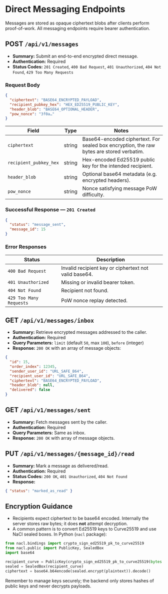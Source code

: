 # Direct Messaging Endpoints

Messages are stored as opaque ciphertext blobs after clients perform proof-of-work.
All messaging endpoints require bearer authentication.

## POST `/api/v1/messages`

- **Summary:** Submit an end-to-end encrypted direct message.
- **Authentication:** Required
- **Status Codes:** `201 Created`, `400 Bad Request`, `401 Unauthorized`,
  `404 Not Found`, `429 Too Many Requests`

### Request Body
```json
{
  "ciphertext": "BASE64_ENCRYPTED_PAYLOAD",
  "recipient_pubkey_hex": "HEX_ED25519_PUBLIC_KEY",
  "header_blob": "BASE64_OPTIONAL_HEADER",
  "pow_nonce": "3f0a…"
}
```

| Field | Type | Notes |
|-------|------|-------|
| `ciphertext` | string | Base64-encoded ciphertext. For sealed box encryption, the raw bytes are stored verbatim. |
| `recipient_pubkey_hex` | string | Hex-encoded Ed25519 public key for the intended recipient. |
| `header_blob` | string | Optional base64 metadata (e.g. encrypted headers). |
| `pow_nonce` | string | Nonce satisfying message PoW difficulty. |

### Successful Response — `201 Created`
```json
{
  "status": "message_sent",
  "message_id": 15
}
```

### Error Responses

| Status | Description |
|--------|-------------|
| `400 Bad Request` | Invalid recipient key or ciphertext not valid base64. |
| `401 Unauthorized` | Missing or invalid bearer token. |
| `404 Not Found` | Recipient not found. |
| `429 Too Many Requests` | PoW nonce replay detected. |

## GET `/api/v1/messages/inbox`

- **Summary:** Retrieve encrypted messages addressed to the caller.
- **Authentication:** Required
- **Query Parameters:** `limit` (default `50`, max `100`), `before` (integer)
- **Response:** `200 OK` with an array of message objects:

```json
{
  "id": 15,
  "order_index": 12345,
  "sender_user_id": "URL_SAFE_B64",
  "recipient_user_id": "URL_SAFE_B64",
  "ciphertext": "BASE64_ENCRYPTED_PAYLOAD",
  "header_blob": null,
  "delivered": false
}
```

## GET `/api/v1/messages/sent`

- **Summary:** Fetch messages sent by the caller.
- **Authentication:** Required
- **Query Parameters:** Same as inbox.
- **Response:** `200 OK` with array of message objects.

## PUT `/api/v1/messages/{message_id}/read`

- **Summary:** Mark a message as delivered/read.
- **Authentication:** Required
- **Status Codes:** `200 OK`, `401 Unauthorized`, `404 Not Found`
- **Response:**
```json
{ "status": "marked_as_read" }
```

## Encryption Guidance

- Recipients expect ciphertext to be base64 encoded. Internally the server
  stores raw bytes; it does **not** attempt decryption.
- A common pattern is to convert Ed25519 keys to Curve25519 and use NaCl sealed
  boxes. In Python (`nacl` package):

```python
from nacl.bindings import crypto_sign_ed25519_pk_to_curve25519
from nacl.public import PublicKey, SealedBox
import base64

recipient_curve = PublicKey(crypto_sign_ed25519_pk_to_curve25519(bytes.fromhex(pubkey_hex)))
sealed = SealedBox(recipient_curve)
ciphertext = base64.b64encode(sealed.encrypt(plaintext)).decode()
```

Remember to manage keys securely; the backend only stores hashes of public keys
and never decrypts payloads.
